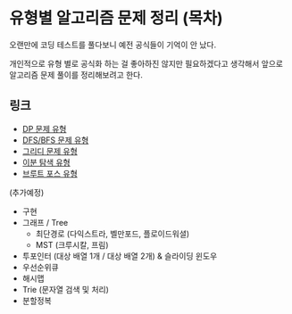 # 유형별 알고리즘 문제 정리 (목차)

오랜만에 코딩 테스트를 풀다보니 예전 공식들이 기억이 안 났다.

개인적으로 유형 별로 공식화 하는 걸 좋아하진 않지만 필요하겠다고 생각해서 앞으로 알고리즘 문제 풀이를 정리해보려고 한다.

## 링크

- [DP 문제 유형](https://parkjeongwoong.github.io/articles/Algorithm/2)
- [DFS/BFS 문제 유형](https://parkjeongwoong.github.io/articles/Algorithm/3)
- [그리디 문제 유형](https://parkjeongwoong.github.io/articles/Algorithm/4)
- [이분 탐색 유형](https://parkjeongwoong.github.io/articles/Algorithm/5)
- [브루트 포스 유형](https://parkjeongwoong.github.io/articles/Algorithm/6)

(추가예정)

- 구현
- 그래프 / Tree
  - 최단경로 (다익스트라, 벨만포드, 플로이드워셜)
  - MST (크루시칼, 프림)
- 투포인터 (대상 배열 1개 / 대상 배열 2개) & 슬라이딩 윈도우
- 우선순위큐
- 해시맵
- Trie (문자열 검색 및 처리)
- 분할정복